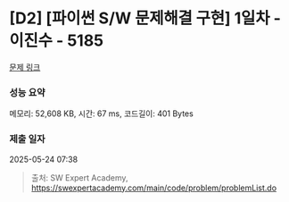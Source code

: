 # [D2] [파이썬 S/W 문제해결 구현] 1일차 - 이진수 - 5185 

[문제 링크](https://swexpertacademy.com/main/code/problem/problemDetail.do?contestProbId=AWTtiyIqd_wDFAVT) 

### 성능 요약

메모리: 52,608 KB, 시간: 67 ms, 코드길이: 401 Bytes

### 제출 일자

2025-05-24 07:38



> 출처: SW Expert Academy, https://swexpertacademy.com/main/code/problem/problemList.do